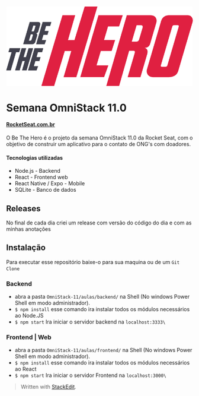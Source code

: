 ![enter image description here](https://github.com/HBeserra/OmniStack-11/raw/master/logo.png)

# Semana OmniStack 11.0
#### [RocketSeat.com.br](https://rocketseat.com.br/)


O Be The Hero é o projeto da semana OmniStack 11.0 da Rocket Seat, com o objetivo de construir um aplicativo para o contato de ONG's com doadores.

#### Tecnologias utilizadas
- Node.js - Backend
- React - Frontend web
- React Native / Expo - Mobile
- SQLite - Banco de dados 

## Releases

No final de cada dia criei um release com versão do código do dia e com as minhas anotações 

## Instalação 

Para executar esse repositório baixe-o para sua maquina ou de um `Git Clone`

### Backend 

- abra a pasta `OmniStack-11/aulas/backend/` na Shell (No windows Power Shell em modo administrador). 
- `$ npm install` esse comando ira instalar todos os módulos necessários ao Node.JS
-  `$ npm start` Ira iniciar o servidor backend na `localhost:3333\` 

### Frontend | Web

- abra a pasta `OmniStack-11/aulas/frontend/` na Shell (No windows Power Shell em modo administrador). 
- `$ npm install` esse comando ira instalar todos os módulos necessários ao React
-  `$ npm start` Ira iniciar o servidor Frontend na `localhost:3000\` 

> Written with [StackEdit](https://stackedit.io/).

